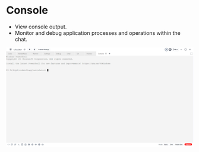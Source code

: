 # Console
 
 - View console output.
 - Monitor and debug application processes and operations within the chat.

 ![Console](../../../static/img/console.png)